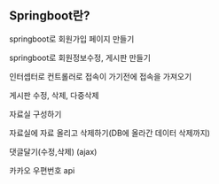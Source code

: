 ## Springboot란?

springboot로 회원가입 페이지 만들기

springboot로 회원정보수정, 게시판 만들기

인터셉터로 컨트롤러로 접속이 가기전에 접속을 가져오기

게시판 수정, 삭제, 다중삭제

자료실 구성하기

자료실에 자료 올리고 삭제하기(DB에 올라간 데이터 삭제까지)

댓글달기(수정,삭제) (ajax)

카카오 우편번호 api
